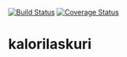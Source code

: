 [![Build Status](https://travis-ci.org/xjoxjox/kalorilaskuri.svg?branch=master)](https://travis-ci.org/xjoxjox/kalorilaskuri) [![Coverage Status](https://coveralls.io/repos/github/xjoxjox/kalorilaskuri/badge.svg?branch=master)](https://coveralls.io/github/xjoxjox/kalorilaskuri?branch=master)

# kalorilaskuri
